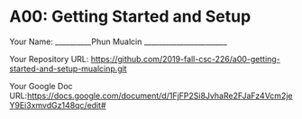 # A00: Getting Started and Setup

Your Name: __________Phun Mualcin _______________________

Your Repository URL: https://github.com/2019-fall-csc-226/a00-getting-started-and-setup-mualcinp.git

Your Google Doc URL:https://docs.google.com/document/d/1FjFP2Si8JvhaRe2FJaFz4Vcm2jeY9Ei3xmvdGz148qc/edit#
